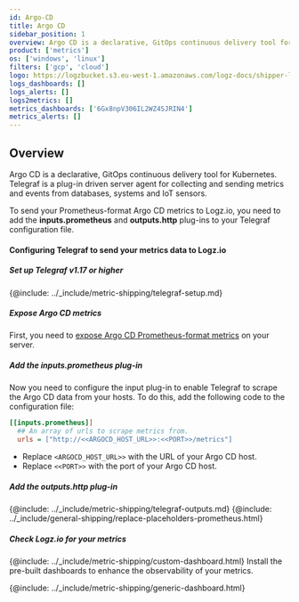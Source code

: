 ```yaml
---
id: Argo-CD
title: Argo CD
sidebar_position: 1
overview: Argo CD is a declarative, GitOps continuous delivery tool for Kubernetes. Telegraf is a plug-in driven server agent for collecting and sending metrics and events from databases, systems and IoT sensors.
product: ['metrics']
os: ['windows', 'linux']
filters: ['gcp', 'cloud']
logo: https://logzbucket.s3.eu-west-1.amazonaws.com/logz-docs/shipper-logos/aiven-logo.png
logs_dashboards: []
logs_alerts: []
logs2metrics: []
metrics_dashboards: ['6Gx8npV306IL2WZ4SJRIN4']
metrics_alerts: []
---
```



## Overview

Argo CD is a declarative, GitOps continuous delivery tool for Kubernetes. Telegraf is a plug-in driven server agent for collecting and sending metrics and events from databases, systems and IoT sensors.

To send your Prometheus-format Argo CD metrics to Logz.io, you need to add the **inputs.prometheus** and **outputs.http** plug-ins to your Telegraf configuration file.

<!-- logzio-inject:install:grafana:dashboards ids=["6Gx8npV306IL2WZ4SJRIN4"] -->

#### Configuring Telegraf to send your metrics data to Logz.io

 

##### Set up Telegraf v1.17 or higher

{@include: ../_include/metric-shipping/telegraf-setup.md}
 
##### Expose Argo CD metrics

First, you need to [expose Argo CD Prometheus-format metrics](https://argo-cd.readthedocs.io/en/stable/operator-manual/metrics/) on your server.


##### Add the inputs.prometheus plug-in

Now you need to configure the input plug-in to enable Telegraf to scrape the Argo CD data from your hosts. To do this, add the following code to the configuration file:


``` ini
[[inputs.prometheus]]
  ## An array of urls to scrape metrics from.
  urls = ["http://<<ARGOCD_HOST_URL>>:<<PORT>>/metrics"]
```

* Replace `<ARGOCD_HOST_URL>>` with the URL of your Argo CD host.
* Replace `<<PORT>>` with the port of your Argo CD host.

##### Add the outputs.http plug-in

{@include: ../_include/metric-shipping/telegraf-outputs.md}
{@include: ../_include/general-shipping/replace-placeholders-prometheus.html}

##### Check Logz.io for your metrics

{@include: ../_include/metric-shipping/custom-dashboard.html} Install the pre-built dashboards to enhance the observability of your metrics.

<!-- logzio-inject:install:grafana:dashboards ids=["6Gx8npV306IL2WZ4SJRIN4"] -->

{@include: ../_include/metric-shipping/generic-dashboard.html} 


 
